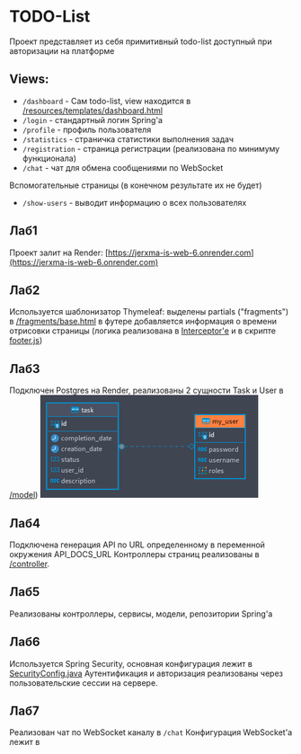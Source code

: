 # TODO-List
Проект представляет из себя примитивный todo-list доступный при авторизации на платформе

## Views:
- `/dashboard` - Сам todo-list, view находится в [/resources/templates/dashboard.html](src/main/resources/templates/dashboard.html)
- `/login` - стандартный логин Spring'а
- `/profile` - профиль пользователя
- `/statistics` - страничка статистики выполнения задач
- `/registration` - страница регистрации (реализована по минимуму функционала)
- `/chat` - чат для обмена сообщениями по WebSocket

Вспомогательные страницы (в конечном результате их не будет)
- `/show-users` - выводит информацию о всех пользователях


## Лаб1
Проект залит на Render: [https://jerxma-is-web-6.onrender.com](https://jerxma-is-web-6.onrender.com)

## Лаб2
Используется шаблонизатор Thymeleaf: выделены partials ("fragments") в [/fragments/base.html](src/main/resources/templates/fragments/base.html)
в футере добавляется информация о времени отрисовки страницы (логика реализована в [Interceptor'е](/src/main/java/com/mysite/todolist/interceptor/TimingInterceptor.java) и в скрипте [footer.js](/src/main/resources/static/js/footer.js))

## Лаб3
Подключен Postgres на Render, реализованы 2 сущности Task и User в [/model](/src/main/java/com/mysite/todolist/model))
![oops](/DB_ERD.png)

## Лаб4
Подключена генерация API по URL определенному в переменной окружения API_DOCS_URL 
Контроллеры страниц реализованы в [/controller](/src/main/java/com/mysite/todolist/controller).

## Лаб5
Реализованы контроллеры, сервисы, модели, репозитории Spring'а

## Лаб6
Используется Spring Security, основная конфигурация лежит в [SecurityConfig.java](/src/main/java/com/mysite/todolist/security/SecurityConfig.java)
Аутентификация и авторизация реализованы через пользовательские сессии на сервере.

## Лаб7
Реализован чат по WebSocket каналу в `/chat`
Конфигурация WebSocket'a лежит в 